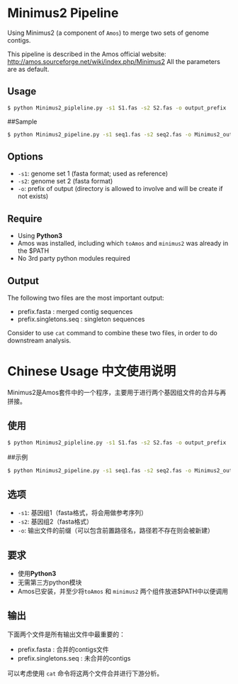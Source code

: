 # Minimus2 Pipeline
Using Minimus2 (a component of `Amos`) to merge two sets of genome contigs.

This pipeline is described in the Amos official website:
http://amos.sourceforge.net/wiki/index.php/Minimus2
All the parameters are as default.

## Usage
```bash
$ python Minimus2_pipleline.py -s1 S1.fas -s2 S2.fas -o output_prefix
```
##Sample

```bash
$ python Minimus2_pipeline.py -s1 seq1.fas -s2 seq2.fas -o Minimus2_out/seq1-2
```

## Options

- `-s1`: genome set 1 (fasta format; used as reference)
- `-s2`: genome set 2 (fasta format)
- `-o`: prefix of output (directory is allowed to involve and will be create if not exists)

## Require
- Using **Python3**
- Amos was installed, including which `toAmos` and `minimus2` was already in the $PATH
- No 3rd party python modules required

## Output

The following two files are the most important output:

 - prefix.fasta : merged contig sequences
 - prefix.singletons.seq : singleton sequences

 Consider to use `cat` command to combine these two files, in order to do downstream analysis.

# Chinese Usage 中文使用说明
Minimus2是Amos套件中的一个程序，主要用于进行两个基因组文件的合并与再拼接。

## 使用
```bash
$ python Minimus2_pipleline.py -s1 S1.fas -s2 S2.fas -o output_prefix
```
##示例

```bash
$ python Minimus2_pipeline.py -s1 seq1.fas -s2 seq2.fas -o Minimus2_out/seq1-2
```

## 选项

- `-s1`: 基因组1（fasta格式，将会用做参考序列）
- `-s2`: 基因组2（fasta格式）
- `-o`: 输出文件的前缀（可以包含前置路径名，路径若不存在则会被新建）
## 要求
- 使用**Python3**
- 无需第三方python模块
- Amos已安装，并至少将`toAmos` 和 `minimus2` 两个组件放进$PATH中以便调用

## 输出

下面两个文件是所有输出文件中最重要的：

- prefix.fasta : 合并的contigs文件
- prefix.singletons.seq : 未合并的contigs

可以考虑使用 `cat` 命令将这两个文件合并进行下游分析。